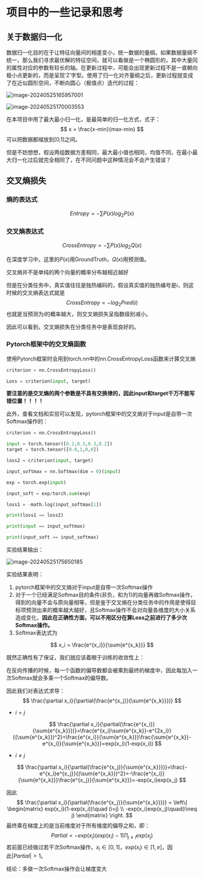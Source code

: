 # 项目中的一些记录和思考

## 关于数据归一化

数据归一化目的在于让特征向量间的相差变小，统一数据的量纲。如果数据量纲不统一，那么我们寻求最优解的特征空间，就可以看做是一个椭圆形的，其中大量冈的属性对应的参数有较长的轴。在更新过程中，可能会出现更新过程不是一直朝向极小点更新的，而是呈现‘Z’字型。使用了归一化对齐量纲之后，更新过程就变成了在近似圆形空间，不断向圆心（极值点）迭代的过程：

![image-20240525165957001](C:\Users\Chandery\AppData\Roaming\Typora\typora-user-images\image-20240525165957001.png)

![image-20240525170003553](C:\Users\Chandery\AppData\Roaming\Typora\typora-user-images\image-20240525170003553.png)

在本项目中用了最大最小归一化，是最简单的归一化方式，式子：
$$
x = \frac{x-min}{max-min}
$$
可以把数据都缩放到[0,1]之间。

但是不妨想想，假设两组数据方差相同，最大最小值也相同，均值不同，在最小最大归一化过后就完全相同了，在不同问题中这种情况会不会产生错误？



## 交叉熵损失

### 熵的表达式

$$
Entropy = -\sum{P(x)log_2P(x)}
$$

### 交叉熵表达式

$$
CrossEntropy = -\sum{P(x)log_2Q(x)}
$$

在深度学习中，这里的$P(x)$用GroundTruth，$Q(x)$用预测值。

交叉熵并不是单纯的两个向量的概率分布越相近越好

但是在分类任务中，真实值往往是独热编码的，假设真实值的独热编号是$i$，则这时候的交叉熵表达式就是
$$
CrossEntropy = -log_2Pred(i)
$$
也就是当预测为$i$的概率越大，则交叉熵损失呈指数级别减小。

因此可以看到，交叉熵损失在分类任务中是表现良好的。



### Pytorch框架中的交叉熵函数

使用Pytorch框架时会用到torch.nn中的nn.CrossEntropyLoss函数来计算交叉熵

```python
criterion = nn.CrossEntropyLoss()

Loss = criterion(input, target)
```

**要注意的是交叉熵的两个参数是不具有交换律的，因此input和target千万不能写错位置！！！！**

此外，查看文档和实验可以发现，pytorch框架中的交叉熵对于input是自带一次Softmax操作的：

```python
criterion = nn.CrossEntropyLoss()

input = torch.tensor([0.2,0.3,0.3,0.2])
target = torch.tensor([0.0,1,0,0])

loss2 = criterion(input, target)

input_softmax = nn.Softmax(dim = 0)(input)

exp = torch.exp(input)

input_soft = exp/torch.sum(exp)

loss1 = -math.log(input_softmax[1])

print(loss1 == loss2)

print(input == input_softmax)

print(input_soft == input_softmax)
```

实验结果输出：

![image-20240525175650185](C:\Users\Chandery\AppData\Roaming\Typora\typora-user-images\image-20240525175650185.png)

实验结果表明：

1. pytorch框架中的交叉熵对于input是自带一次Softmax操作
2. 对于一个已经满足Softmax目的条件(非负，和为1)的向量再做Softmax操作，得到的向量不会与原向量相等，但是鉴于交叉熵在分类任务中的作用是使得目标项预测出来的概率越大越好，且Softmax操作不会对向量各维度的大小关系造成变化，**因此在正确性方面，可以不用区分在算Loss之前进行了多少次Softmax操作。**
3. Softmax表达式为

$$
x_i = \frac{e^{x_i}}{\sum{e^{x_k}}}
$$

既然正确性有了保证，我们就应该着眼于训练的收敛性上：

在反向传播的时候，每一个函数的偏导数都会被乘到最终的梯度中，因此每加入一次Softmax就会多乘一个Softmax的偏导数。

因此我们对表达式求导：
$$
\frac{\partial x_i}{\partial(\frac{e^{x_j}}{\sum{e^{x_k}}})}
$$

- $i=j$ 

$$
\frac{\partial x_i}{\partial(\frac{e^{x_i}}{\sum{e^{x_k}}})}=\frac{e^{x_i}\sum{e^{x_k}}-e^{2x_i}}{(\sum{e^{x_k}})^2}=\frac{e^{x_i}}{\sum{e^{x_k}}}\frac{\sum{e^{x_k}}-e^{x_i}}{\sum{e^{x_k}}}=exp(x_i)(1-exp(x_i))
$$



- $i\neq j$

$$
\frac{\partial x_i}{\partial(\frac{e^{x_j}}{\sum{e^{x_k}}})}=\frac{-e^{x_i}e^{x_j}}{(\sum{e^{x_k}})^2}=-\frac{e^{x_i}}{\sum{e^{x_k}}}\frac{e^{x_j}}{\sum{e^{x_k}}}=-exp(x_i)exp(x_j)
$$

因此
$$
\frac{\partial x_i}{\partial(\frac{e^{x_j}}{\sum{e^{x_k}}})} = \left\{
\begin{matrix}
 exp(x_i)(1-exp(x_i))\quad (i=j) \\
 -exp(x_i)exp(x_j)\quad(i\neq j)
\end{matrix}
\right.
$$
最终乘在梯度上的是当前维度对于所有维度的偏导之和，即：
$$
Partial = -exp(x_i)(exp(x_i)-1)\prod_{j\neq i}exp(x_j)
$$
若前面已经做过若干次Softmax操作，$x_i\in[0,1]$，$exp(x_i)\in[1,e]$，因此$|Partial|>1$。

结论：多做一次Softmax操作会让梯度变大

